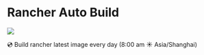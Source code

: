 # Rancher Auto Build

![](https://img.shields.io/github/workflow/status/futuretea/rancher-autobuild/Build%20Rancher)

:cd: Build rancher latest image every day (8:00 am :sunny: Asia/Shanghai)

